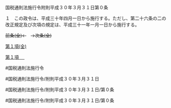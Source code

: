 国税通則法施行令附則平成３０年３月３１日第０条

１　この政令は、平成三十年四月一日から施行する。ただし、第二十六条の二の改正規定及び次項の規定は、平成三十一年一月一日から施行する。

~~前条(全)←~~　~~→次条(全)~~

[第１項(全)](国税通則法施行＿令附則平成３０年３月３１日第０条第１項_.md)  

[第１項 　 ](国税通則法施行＿令附則平成３０年３月３１日第０条第１項.md)  

#国税通則法施行令

#国税通則法施行令/附則平成３０年３月３１日

#国税通則法施行令/附則平成３０年３月３１日/第０条

#国税通則法施行令/附則平成３０年３月３１日/第０条


